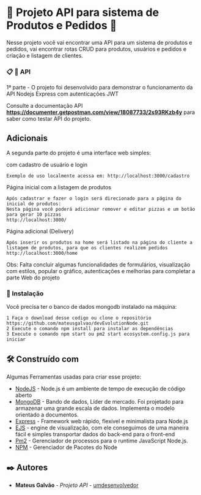 # 🚀 Projeto API para sistema de Produtos e Pedidos 🚀

Nesse projeto você vai encontrar uma API para um sistema de produtos e pedidos, vai encontrar rotas CRUD para produtos, usuários e pedidos e criação e listagem de clientes.
### 📋 🚀 API
1ª parte - O projeto foi desenvolvido para demonstrar o funcionamento da API Nodejs Express com autenticações JWT

Consulte  a documentação API **https://documenter.getpostman.com/view/18087733/2s93RKzb4y** para saber como testar API do projeto.

## Adicionais 
A segunda parte do projeto é uma interface web simples:

com cadastro de usuário e login
``` 
Exemplo de uso localmente acessa em: http://localhost:3000/cadastro
```
Página inicial com a listagem de produtos
``` 
Após cadastrar e fazer o login será direcionado para a página do inicial de produtos:
Nesta página você poderá adicionar remover e editar pizzas e um botão para gerar 10 pizzas
http://localhost:3000/
```
Página adicional (Delivery)
``` 
Após inserir os produtos na home será listado na página do cliente a listagem de produtos, para que os clientes realizem pedidos
http://localhost:3000/home
```
Obs: Falta concluir algumas funcionalidades de formulários, visualização com estilos, popular o gráfico, autenticações e melhorias para completar a parte Web do projeto


### 🔧 Instalação

Você precisa ter o banco de dados mongodb instalado na máquina:

```
1 Faça o download desse codigo ou clone o repositório https://github.com/mateusgalvao/devEvolutionNode.git
2 Execute o comando npm install para instalar as dependências
3 Execute o comando npm start ou pm2 start ecosystem.config.js para iniciar
```

## 🛠️ Construído com

Algumas Ferramentas usadas para criar esse projeto:

* [NodeJS](https://nodejs.org/en) - Node.js é um ambiente de tempo de execução de código aberto
* [MongoDB](https://www.mongodb.com/) - Bando de dados, Líder de mercado. Foi projetado para armazenar uma grande escala de dados. Implementa o modelo orientado a documentos.
* [Express](https://expressjs.com/pt-br/) - Framework web rápido, flexível e minimalista para Node.js
* [EJS](https://ejs.co/) - engine de visualização, com ele conseguimos de uma maneira fácil e simples transportar dados do back-end para o front-end
* [Pm2](https://pm2.keymetrics.io/) - Gerenciador de processos para o runtime JavaScript Node.js.
* [NPM](https://www.npmjs.com/) - Gerenciador de Pacotes do Node


## ✒️ Autores


* **Mateus Galvão** - *Projeto API* - [umdesenvolvedor](https://github.com/mateusgalvao)
